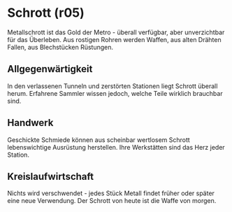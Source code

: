 # Schrott (r05)

Metallschrott ist das Gold der Metro - überall verfügbar, aber unverzichtbar für das Überleben. Aus rostigen Rohren werden Waffen, aus alten Drähten Fallen, aus Blechstücken Rüstungen.

## Allgegenwärtigkeit
In den verlassenen Tunneln und zerstörten Stationen liegt Schrott überall herum. Erfahrene Sammler wissen jedoch, welche Teile wirklich brauchbar sind.

## Handwerk
Geschickte Schmiede können aus scheinbar wertlosem Schrott lebenswichtige Ausrüstung herstellen. Ihre Werkstätten sind das Herz jeder Station.

## Kreislaufwirtschaft
Nichts wird verschwendet - jedes Stück Metall findet früher oder später eine neue Verwendung. Der Schrott von heute ist die Waffe von morgen.